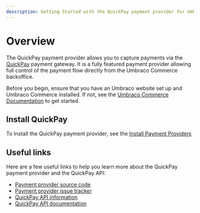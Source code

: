 ```yaml
---
description: Getting Started with the QuickPay payment provider for Umbraco Commerce.
---
```


# Overview

The QuickPay payment provider allows you to capture payments via the [QuickPay](https://quickpay.net) payment gateway. It is a fully featured payment provider allowing full control of the payment flow directly from the Umbraco Commerce backoffice.

Before you begin, ensure that you have an Umbraco website set up and Umbraco Commerce installed. If not, see the [Umbraco Commerce Documentation](https://docs.umbraco.com/umbraco-commerce/) to get started.

## Install QuickPay

To Install the QuickPay payment provider, see the [Install Payment Providers](../install-payment-providers.md)

## Useful links

Here are a few useful links to help you learn more about the QuickPay payment provider and the QuickPay API:

* [Payment provider source code](https://github.com/umbraco/Umbraco.Commerce.PaymentProviders.Quickpay)
* [Payment provider issue tracker](https://github.com/umbraco/Umbraco.Commerce.Issues/issues)
* [QuickPay API information](https://quickpay.net/integrations/quickpay-api/)
* [QuickPay API documentation](https://learn.quickpay.net/tech-talk/api/)
